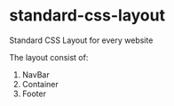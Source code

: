 # standard-css-layout
Standard CSS Layout for every website

The layout consist of:
1. NavBar
2. Container
3. Footer
